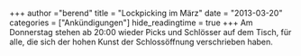 +++
author ="berend"
title = "Lockpicking im März"
date = "2013-03-20"
categories = ["Ankündigungen"]
hide_readingtime = true
+++
Am Donnerstag stehen ab 20:00 wieder Picks und Schlösser auf dem Tisch, für alle, die sich der hohen Kunst der Schlossöffnung verschrieben haben.
